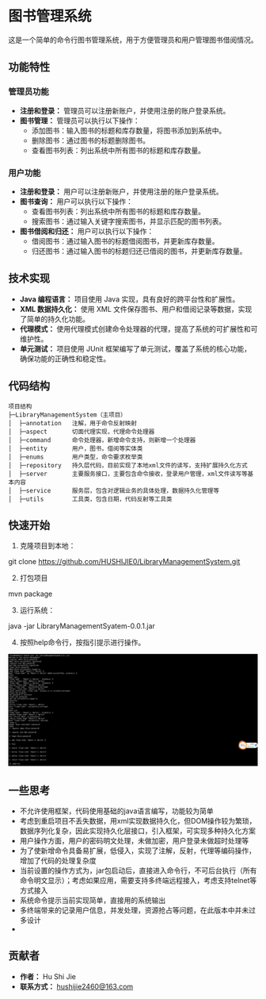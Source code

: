 # 图书管理系统

这是一个简单的命令行图书管理系统，用于方便管理员和用户管理图书借阅情况。

## 功能特性

### 管理员功能

- **注册和登录：** 管理员可以注册新账户，并使用注册的账户登录系统。
- **图书管理：** 管理员可以执行以下操作：
    - 添加图书：输入图书的标题和库存数量，将图书添加到系统中。
    - 删除图书：通过图书的标题删除图书。
    - 查看图书列表：列出系统中所有图书的标题和库存数量。

### 用户功能

- **注册和登录：** 用户可以注册新账户，并使用注册的账户登录系统。
- **图书查询：** 用户可以执行以下操作：
    - 查看图书列表：列出系统中所有图书的标题和库存数量。
    - 搜索图书：通过输入关键字搜索图书，并显示匹配的图书列表。
- **图书借阅和归还：** 用户可以执行以下操作：
    - 借阅图书：通过输入图书的标题借阅图书，并更新库存数量。
    - 归还图书：通过输入图书的标题归还已借阅的图书，并更新库存数量。

## 技术实现

- **Java 编程语言：** 项目使用 Java 实现，具有良好的跨平台性和扩展性。
- **XML 数据持久化：** 使用 XML 文件保存图书、用户和借阅记录等数据，实现了简单的持久化功能。
- **代理模式：** 使用代理模式创建命令处理器的代理，提高了系统的可扩展性和可维护性。
- **单元测试：** 项目使用 JUnit 框架编写了单元测试，覆盖了系统的核心功能，确保功能的正确性和稳定性。

代码结构
-----------------------------------
```
项目结构
├─LibraryManagementSystem（主项目）
│  ├─annotation   注解，用于命令反射映射
│  ├─aspect       切面代理实现，代理命令处理器
│  ├─command      命令处理器，新增命令支持，则新增一个处理器
│  ├─entity       用户，图书，借阅等实体类
│  ├─enums        用户类型，命令要求枚举类
│  ├─repository   持久层代码，目前实现了本地xml文件的读写，支持扩展持久化方式
│  ├─server       主要服务接口，主要包含命令接收，登录用户管理，xml文件读写等基本内容
│  ├─service      服务层，包含对逻辑业务的具体处理，数据持久化管理等
│  ├─utils        工具类，包含日期，代码反射等工具类
```

## 快速开始

1. 克隆项目到本地：

  git clone https://github.com/HUSHIJIE0/LibraryManagementSystem.git

2. 打包项目

  mvn package

3. 运行系统：

  java -jar LibraryManagementSyatem-0.0.1.jar

4. 按照help命令行，按指引提示进行操作。

![img_1.png](img_1.png)

## 一些思考

- 不允许使用框架，代码使用基础的java语言编写，功能较为简单
- 考虑到重启项目不丢失数据，用xml实现数据持久化，但DOM操作较为繁琐，数据序列化复杂，因此实现持久化层接口，引入框架，可实现多种持久化方案
- 用户操作方面，用户的密码明文处理，未做加密，用户登录未做超时处理等
- 为了使新增命令具备易扩展，低侵入，实现了注解，反射，代理等编码操作，增加了代码的处理复杂度
- 当前设置的操作方式为，jar包启动后，直接进入命令行，不可后台执行（所有命令明文显示）；考虑如果应用，需要支持多终端远程接入，考虑支持telnet等方式接入
- 系统命令提示当前实现简单，直接用的系统输出
- 多终端带来的记录用户信息，并发处理，资源抢占等问题，在此版本中并未过多设计
- 

## 贡献者

- **作者：** Hu Shi Jie
- **联系方式：** hushijie2460@163.com
